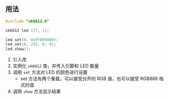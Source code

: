 ## 用法
``` C++
#include "sk6812.h"

sk6812 led (27, 1);

led.set(0, 0xFF000000);
led.set(0, 255, 0, 0);
led.show();
```
1. 引入库
2. 实例化 `sk6812` 类，并传入引脚和 LED 数量
3. 调用 `set` 方法对 LED 的颜色进行设置
    + set 方法有两个重载，可以接受分开的 RGB 值，也可以接受 RGB888 格式的值
4. 调用 `show` 方法显示结果